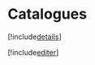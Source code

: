# Catalogues

[!include[details](catalogues.details.autogen.md)]

[!include[editer](catalogues.editer.autogen.md)]










